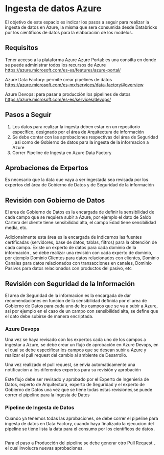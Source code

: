 # Ingesta de datos Azure 
El objetivo de este espacio es indicar los pasos a seguir para realizar la ingesta de datos en Azure, la misma que sera consumida desde Databricks por 
los cientificos de datos para la elaboración de los modelos.

## Requisitos
  Tener acceso a la plataforma Azure
  Azure Portal: es una consilta en donde se puede administrar todos los recursos de Azure
  https://azure.microsoft.com/es-es/features/azure-portal/
  
  Azure Data Factory: permite crear pipelines de datos
  https://azure.microsoft.com/es-mx/services/data-factory/#overview
  
  Azure Devops: para pasar a producción los pipelines de datos
  https://azure.microsoft.com/es-es/services/devops/
  
  
## Pasos a Seguir
1. Los datos para realizar la ingesta deben estar en un repositorio específico, designado por el área de Arquitectura de información 
2. Se debe contar con las aprobaciones respectivas del área de Seguridad , asi como de Gobierno de datos para la ingesta de la informacion a Azure
3. Correr Pipeline de Ingesta en Azure Data Factory


## Aprobaciones de Expertos
Es necesario que la data que vaya a ser ingestada sea revisada por los expertos del área de Gobierno de Datos y de Seguridad de la información

 
## Revisión con Gobierno de Datos
El area de Gobierno de Datos es la encargada de definir la sensibilidad de cada campo que se requiera subir a Azure, por ejemplo el dato de Saldo Cartera 
del cliente tiene sensibilidad alta, el campo Edad tiene sensibilidad media, etc. 

Adicionalmente esta área es la encargada de indicarnos las fuentes certificadas (servidores, base de datos, tablas, filtros)  para la obtención de cada campo.
Existe un experto de datos para cada dominio de la información , se debe realizar una revisión con cada experto de dominio, por ejemplo Dominio Clientes para datos relacionados con clientes, Dominio Canales para datos relacionados con transacciones en canales, Dominio Pasivos para datos relacionados con productos del pasivo, etc

    
## Revisión con Seguridad de la Información

  El area de Seguridad de la informacion es la encargada de dar recomendaciones en funcion de la sensibilidad definida por el area de Gobierno de Datos para
  cada uno de los campos que se va a subir a Azure, asi por ejemplo en el caso de un campo con sensibilidad alta, se define que el dato debe subirse de manera 
  encriptada.

### Azure Devops
  Una vez se haya revisado con los expertos cada uno de los campos a ingestar a Azure, se debe crear un flujo de aprobación en Azure Devops, en el cual se 
  debe especificar los campos que se desean subir a Azure y realizar el pull request del cambio al ambiente de Desarrollo.
  
  Una vez realizado el pull request, se envia automaticamente una notificacion a los diferentes expertos para su revisión y aprobación
  
  Este flujo debe ser revisado y aprobado por el Experto de Ingenieria de Datos, experto de Arquitectura, experto de Seguridad y el experto de Gobierno de Datos
  una vez que se tiene todas estas revisiones,se puede correr el pipeline para la Ingesta de Datos
  
### Pipeline de Ingesta de Datos
 Cuando ya tenemos todas las aprobaciones, se debe correr el pipeline para ingesta de datos en Data Factory, cuando haya finalizado la ejecucion del pipeline se tiene
 lista la data para el consumo por los científicos de datos .
 
 ##
 Para el paso a Producción del pipeline se debe generar otro Pull Request , el cual involucra nuevas aprobaciones.
 

  
    



